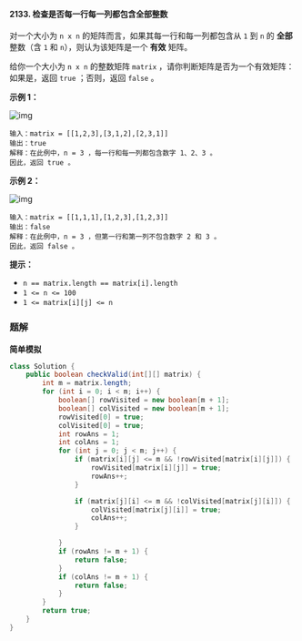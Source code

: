 #### 2133. 检查是否每一行每一列都包含全部整数

对一个大小为 `n x n` 的矩阵而言，如果其每一行和每一列都包含从 `1` 到 `n` 的 **全部** 整数（含 `1` 和 `n`），则认为该矩阵是一个 **有效** 矩阵。

给你一个大小为 `n x n` 的整数矩阵 `matrix` ，请你判断矩阵是否为一个有效矩阵：如果是，返回 `true` ；否则，返回 `false` 。

**示例 1：**

![img](http://gitlab.wsh-study.com/xp-study/LeeteCode/blob/master/模拟/images/检查是否每一行每一列都包含全部整数/1.jpg)

```shell
输入：matrix = [[1,2,3],[3,1,2],[2,3,1]]
输出：true
解释：在此例中，n = 3 ，每一行和每一列都包含数字 1、2、3 。
因此，返回 true 。
```

**示例 2：**

![img](http://gitlab.wsh-study.com/xp-study/LeeteCode/blob/master/模拟/images/检查是否每一行每一列都包含全部整数/2.jpg)

```shell
输入：matrix = [[1,1,1],[1,2,3],[1,2,3]]
输出：false
解释：在此例中，n = 3 ，但第一行和第一列不包含数字 2 和 3 。
因此，返回 false 。
```

**提示：**

- `n == matrix.length == matrix[i].length`
- `1 <= n <= 100`
- `1 <= matrix[i][j] <= n`

### 题解

**简单模拟**

```java
class Solution {
    public boolean checkValid(int[][] matrix) {
        int m = matrix.length;
        for (int i = 0; i < m; i++) {
            boolean[] rowVisited = new boolean[m + 1];
            boolean[] colVisited = new boolean[m + 1];
            rowVisited[0] = true;
            colVisited[0] = true;
            int rowAns = 1;
            int colAns = 1;
            for (int j = 0; j < m; j++) {
                if (matrix[i][j] <= m && !rowVisited[matrix[i][j]]) {
                    rowVisited[matrix[i][j]] = true;
                    rowAns++;
                }

                if (matrix[j][i] <= m && !colVisited[matrix[j][i]]) {
                    colVisited[matrix[j][i]] = true;
                    colAns++;
                }

            }
            if (rowAns != m + 1) {
                return false;
            }
            if (colAns != m + 1) {
                return false;
            }
        }
        return true;
    }
}
```

